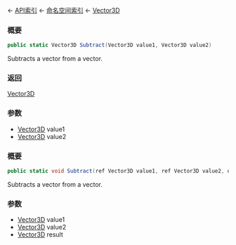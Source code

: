 ← [API索引](Api-Index) ← [命名空间索引](Namespace-Index) ← [Vector3D](VRageMath.Vector3D)

### 概要

```csharp
public static Vector3D Subtract(Vector3D value1, Vector3D value2)
```

Subtracts a vector from a vector.

### 返回

[Vector3D](VRageMath.Vector3D)

### 参数

* [Vector3D](VRageMath.Vector3D) value1
* [Vector3D](VRageMath.Vector3D) value2
### 概要

```csharp
public static void Subtract(ref Vector3D value1, ref Vector3D value2, out Vector3D result)
```

Subtracts a vector from a vector.

### 参数

* [Vector3D](VRageMath.Vector3D) value1
* [Vector3D](VRageMath.Vector3D) value2
* [Vector3D](VRageMath.Vector3D) result
